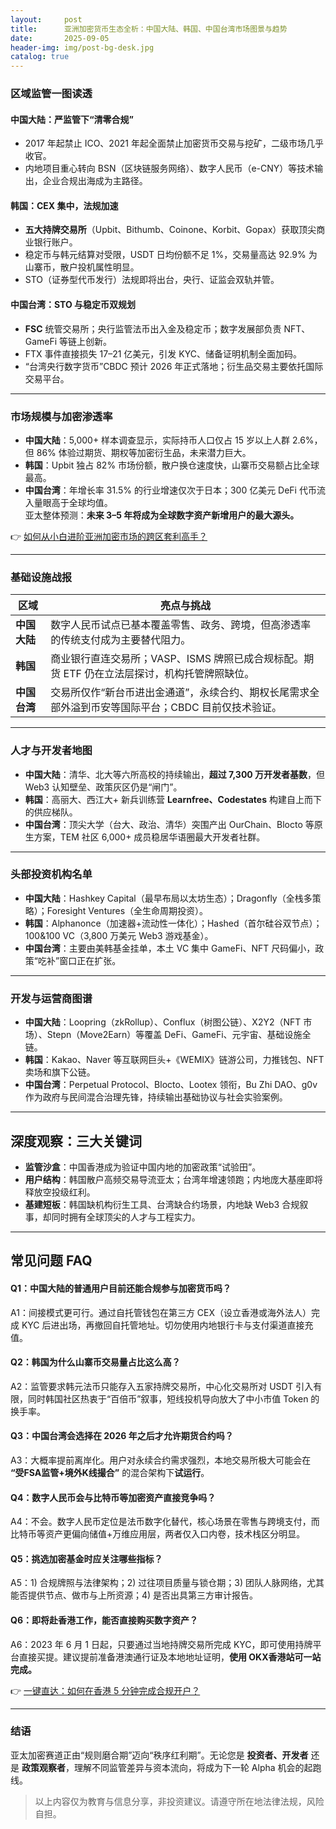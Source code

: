 ```yaml
---
layout:     post
title:      亚洲加密货币生态全析：中国大陆、韩国、中国台湾市场图景与趋势
date:       2025-09-05
header-img: img/post-bg-desk.jpg
catalog: true
---
```


### 区域监管一图读透
#### 中国大陆：严监管下“清零合规”
- 2017 年起禁止 ICO、2021 年起全面禁止加密货币交易与挖矿，二级市场几乎收官。
- 内地项目重心转向 BSN（区块链服务网络）、数字人民币（e-CNY）等技术输出，企业合规出海成为主路径。

#### 韩国：CEX 集中，法规加速
- **五大持牌交易所**（Upbit、Bithumb、Coinone、Korbit、Gopax）获取顶尖商业银行账户。
- 稳定币与韩元结算对受限，USDT 日均份额不足 1%，交易量高达 92.9% 为山寨币，散户投机属性明显。
- STO（证券型代币发行）法规即将出台，央行、证监会双轨并管。

#### 中国台湾：STO 与稳定币双规划
- **FSC** 统管交易所；央行监管法币出入金及稳定币；数字发展部负责 NFT、GameFi 等链上创新。
- FTX 事件直接损失 17–21 亿美元，引发 KYC、储备证明机制全面加码。
- “台湾央行数字货币”CBDC 预计 2026 年正式落地；衍生品交易主要依托国际交易平台。

---

### 市场规模与加密渗透率
- **中国大陆**：5,000+ 样本调查显示，实际持币人口仅占 15 岁以上人群 2.6%，但 86% 体验过期货、期权等加密衍生品，未来潜力巨大。
- **韩国**：Upbit 独占 82% 市场份额，散户换仓速度快，山寨币交易额占比全球最高。
- **中国台湾**：年增长率 31.5% 的行业增速仅次于日本；300 亿美元 DeFi 代币流入量眼高于全球均值。  
亚太整体预测：**未来 3–5 年将成为全球数字资产新增用户的最大源头。**

👉 [如何从小白进阶亚洲加密市场的跨区套利高手？](https://okxdog.com/)

---

### 基础设施战报
| 区域 | 亮点与挑战 |
|---|---|
| **中国大陆** | 数字人民币试点已基本覆盖零售、政务、跨境，但高渗透率的传统支付成为主要替代阻力。 |
| **韩国** | 商业银行直连交易所；VASP、ISMS 牌照已成合规标配。期货 ETF 仍在立法层探讨，机构托管牌照缺位。 |
| **中国台湾** | 交易所仅作“新台币进出金通道”，永续合约、期权长尾需求全部外溢到币安等国际平台；CBDC 目前仅技术验证。 |

---

### 人才与开发者地图
- **中国大陆**：清华、北大等六所高校的持续输出，**超过 7,300 万开发者基数**，但 Web3 认知壁垒、政策灰区仍是“闸门”。
- **韩国**：高丽大、西江大+ 新兵训练营 **Learnfree、Codestates** 构建自上而下的供应梯队。
- **中国台湾**：顶尖大学（台大、政治、清华）突围产出 OurChain、Blocto 等原生方案，TEM 社区 6,000+ 成员稳居华语圈最大开发者社群。

---

### 头部投资机构名单
- **中国大陆**：Hashkey Capital（最早布局以太坊生态）；Dragonfly（全栈多策略）；Foresight Ventures（全生命周期投资）。
- **韩国**：Alphanonce（加速器+流动性一体化）；Hashed（首尔硅谷双节点）；100&100 VC（3,800 万美元 Web3 游戏基金）。
- **中国台湾**：主要由美韩基金挂单，本土 VC 集中 GameFi、NFT 尺码偏小，政策“吃补”窗口正在扩张。

---

### 开发与运营商图谱
- **中国大陆**：Loopring（zkRollup）、Conflux（树图公链）、X2Y2（NFT 市场）、Stepn（Move2Earn）等覆盖 DeFi、GameFi、元宇宙、基础设施全链。
- **韩国**：Kakao、Naver 等互联网巨头+《WEMIX》链游公司，力推钱包、NFT 卖场和旗下公链。
- **中国台湾**：Perpetual Protocol、Blocto、Lootex 领衔，Bu Zhi DAO、g0v 作为政府与民间混合治理先锋，持续输出基础协议与社会实验案例。

---

## 深度观察：三大关键词
- **监管沙盒**：中国香港成为验证中国内地的加密政策“试验田”。
- **用户结构**：韩国散户高频交易导流亚太；台湾年增速领跑；内地庞大基座即将释放空投级红利。
- **基建短板**：韩国缺机构衍生工具、台湾缺合约场景，内地缺 Web3 合规叙事，却同时拥有全球顶尖的人才与工程实力。

---

## 常见问题 FAQ

#### Q1：中国大陆的普通用户目前还能合规参与加密货币吗？
A1：间接模式更可行。通过自托管钱包在第三方 CEX（设立香港或海外法人）完成 KYC 后进出场，再撤回自托管地址。切勿使用内地银行卡与支付渠道直接充值。  

#### Q2：韩国为什么山寨币交易量占比这么高？
A2：监管要求韩元法币只能存入五家持牌交易所，中心化交易所对 USDT 引入有限，同时韩国社区热衷于“百倍币”叙事，短线投机导向放大了中小市值 Token 的换手率。  

#### Q3：中国台湾会选择在 2026 年之后才允许期货合约吗？
A3：大概率提前离岸化。用户对永续合约需求强烈，本地交易所极大可能会在 **“受FSA监管+境外K线撮合”** 的混合架构下**试运行**。  

#### Q4：数字人民币会与比特币等加密资产直接竞争吗？
A4：不会。数字人民币定位是法币数字化替代，核心场景在零售与跨境支付，而比特币等资产更偏向储值+万维应用层，两者仅入口内卷，技术栈区分明显。  

#### Q5：挑选加密基金时应关注哪些指标？
A5：1) 合规牌照与法律架构；2) 过往项目质量与锁仓期；3) 团队人脉网络，尤其能否提供节点、做市与上所资源；4) 是否出具第三方审计报告。  

#### Q6：即将赴香港工作，能否直接购买数字资产？
A6：2023 年 6 月 1 日起，只要通过当地持牌交易所完成 KYC，即可使用持牌平台直接买提。建议提前准备港澳通行证及本地地址证明，**使用 OKX香港站可一站完成。**

👉 [一键直达：如何在香港 5 分钟完成合规开户？](https://okxdog.com/)

---

### 结语
亚太加密赛道正由“规则磨合期”迈向“秩序红利期”。无论您是 **投资者、开发者** 还是 **政策观察者**，理解不同监管差异与资本流向，将成为下一轮 Alpha 机会的起跑线。

> 以上内容仅为教育与信息分享，非投资建议。请遵守所在地法律法规，风险自担。